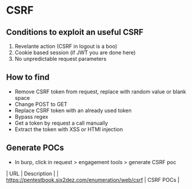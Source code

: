 # CSRF

## Conditions to exploit an useful CSRF

1. Revelante action (CSRF in logout is a boo)
2. Cookie based session (if JWT you are done here)
3. No unpredictable request parameters

## How to find

- Remove CSRF token from request, replace with random value or blank space
- Change POST to GET
- Replace CSRF token with an already used token
- Bypass regex
- Get a token by request a call manually
- Extract the token with XSS or HTMl injection

## Generate POCs

- In burp, click in request > engagement tools > generate CSRF poc


| URL | Description | 
| https://pentestbook.six2dez.com/enumeration/web/csrf | CSRF POCs |

